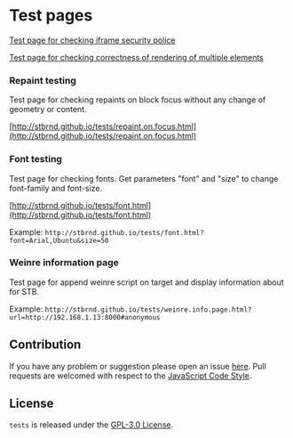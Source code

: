 Test pages
==========

[Test page for checking iframe security police](iframe.security.check/index.html)


[Test page for checking correctness of rendering of multiple elements](render.random.blocks/index.html)


### Repaint testing

Test page for checking repaints on block focus without any change of geometry or content.

[http://stbrnd.github.io/tests/repaint.on.focus.html](http://stbrnd.github.io/tests/repaint.on.focus.html)

### Font testing

Test page for checking fonts. Get parameters "font" and "size" to change font-family and font-size.

[http://stbrnd.github.io/tests/font.html](http://stbrnd.github.io/tests/font.html)

Example:
`http://stbrnd.github.io/tests/font.html?font=Arial,Ubuntu&size=50`

### Weinre information page

Test page for append weinre script on target and display information about for STB.

Example:
`http://stbrnd.github.io/tests/weinre.info.page.html?url=http://192.168.1.13:8000#anonymous`


## Contribution

If you have any problem or suggestion please open an issue [here](https://github.com/stbrnd/tests).
Pull requests are welcomed with respect to the [JavaScript Code Style](https://github.com/DarkPark/jscs).


## License

`tests` is released under the [GPL-3.0 License](http://opensource.org/licenses/GPL-3.0).
